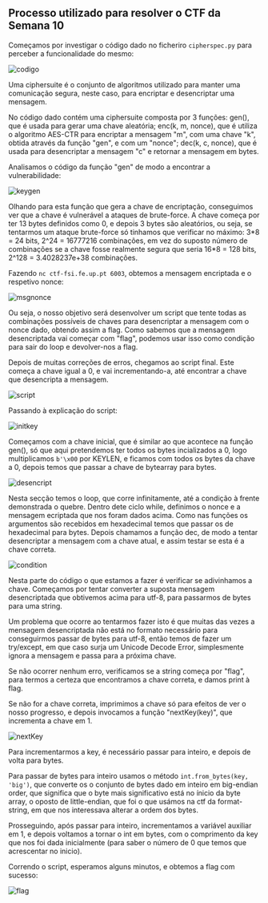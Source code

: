## Processo utilizado para resolver o CTF da Semana 10

Começamos por investigar o código dado no ficheriro `cipherspec.py` para perceber a funcionalidade do mesmo:

![codigo](https://git.fe.up.pt/fsi/fsi2324/logs/l06g07/-/raw/main/images/ctf_ce_2.png)

Uma ciphersuite é o conjunto de algoritmos utilizado para manter uma comunicação segura, neste caso, para encriptar e desencriptar uma mensagem.

No código dado contém uma ciphersuite composta por 3 funções: gen(), que é usada para gerar uma chave aleatória; enc(k, m, nonce), que é utiliza o algoritmo AES-CTR para encriptar a mensagem "m", com uma chave "k", obtida através da função "gen", e com um "nonce"; dec(k, c, nonce), que é usada para desencriptar a mensagem "c" e retornar a mensagem em bytes.

Analisamos o código da função "gen" de modo a encontrar a vulnerabilidade:

![keygen](https://git.fe.up.pt/fsi/fsi2324/logs/l06g07/-/raw/main/images/ctf_ce_1.png)

Olhando para esta função que gera a chave de encriptação, conseguimos ver que a chave é vulnerável a ataques de brute-force. A chave começa por ter 13 bytes definidos como 0, e depois 3 bytes são aleatórios, ou seja, se tentarmos um ataque brute-force só tinhamos que verificar no máximo: 3\*8 = 24 bits, 2^24 = 16777216 combinações, em vez do suposto número de combinações se a chave fosse realmente segura que seria 16\*8 = 128 bits, 2^128 = 3.4028237e+38 combinações.

Fazendo `nc ctf-fsi.fe.up.pt 6003`, obtemos a mensagem encriptada e o respetivo nonce:

![msgnonce](https://git.fe.up.pt/fsi/fsi2324/logs/l06g07/-/raw/main/images/ctf_ce_3.png)

Ou seja, o nosso objetivo será desenvolver um script que tente todas as combinações possíveis de chaves para desencriptar a mensagem com o nonce dado, obtendo assim a flag. Como sabemos que a mensagem desencriptada vai começar com "flag", podemos usar isso como condição para sair do loop e devolver-nos a flag.

Depois de muitas correções de erros, chegamos ao script final. Este começa a chave igual a 0, e vai incrementando-a, até encontrar a chave que desencripta a mensagem.

![script](https://git.fe.up.pt/fsi/fsi2324/logs/l06g07/-/raw/main/images/ctf_ce_4.png)

Passando à explicação do script:

![initkey](https://git.fe.up.pt/fsi/fsi2324/logs/l06g07/-/raw/main/images/ctf_ce_5.png)

Começamos com a chave inicial, que é similar ao que acontece na função gen(), só que aqui pretendemos ter todos os bytes incializados a 0, logo multiplicamos `b'\x00` por KEYLEN, e ficamos com todos os bytes da chave a 0, depois temos que passar a chave de bytearray para bytes.

![desencript](https://git.fe.up.pt/fsi/fsi2324/logs/l06g07/-/raw/main/images/ctf_ce_6.png)

Nesta secção temos o loop, que corre infinitamente, até a condição à frente demonstrada o quebre. Dentro dete ciclo while, definimos o nonce e a mensagem ecriptada que nos foram dados acima. Como nas funções os argumentos são recebidos em hexadecimal temos que passar os de hexadecimal para bytes. Depois chamamos a função dec, de modo a tentar desencriptar a mensagem com a chave atual, e assim testar se esta é a chave correta.

![condition](https://git.fe.up.pt/fsi/fsi2324/logs/l06g07/-/raw/main/images/ctf_ce_7.png)

Nesta parte do código o que estamos a fazer é verificar se adivinhamos a chave. Começamos por tentar converter a suposta mensagem desencriptada que obtivemos acima para utf-8, para passarmos de bytes para uma string. 

Um problema que ocorre ao tentarmos fazer isto é que muitas das vezes a mensagem desencriptada não está no formato necessário para conseguirmos passar de bytes para utf-8, então temos de fazer um try/except, em que caso surja um Unicode Decode Error, simplesmente ignora a mensagem e passa para a próxima chave.

Se não ocorrer nenhum erro, verificamos se a string começa por "flag", para termos a certeza que encontramos a chave correta, e damos print à flag.

Se não for a chave correta, imprimimos a chave só para efeitos de ver o nosso progresso, e depois invocamos a função "nextKey(key)", que incrementa a chave em 1.

![nextKey](https://git.fe.up.pt/fsi/fsi2324/logs/l06g07/-/raw/main/images/ctf_ce_8.png)

Para incrementarmos a key, é necessário passar para inteiro, e depois de volta para bytes. 

Para passar de bytes para inteiro usamos o método `int.from_bytes(key, 'big')`, que converte os o conjunto de bytes dado em inteiro em big-endian order, que significa que o byte mais significativo está no ínicio da byte array, o oposto de little-endian, que foi o que usámos na ctf da format-string, em que nos interessava alterar a ordem dos bytes.

Prosseguindo, após passar para inteiro, incrementamos a variável auxiliar em 1, e depois voltamos a tornar o int em bytes, com o comprimento da key que nos foi dada inicialmente (para saber o número de 0 que temos que acrescentar no inicio).

Correndo o script, esperamos alguns minutos, e obtemos a flag com sucesso:

![flag](https://git.fe.up.pt/fsi/fsi2324/logs/l06g07/-/raw/main/images/ctf_ce_9.png)
